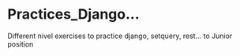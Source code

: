 # Practices_Django...
Different nivel exercises to practice django, setquery, rest... to Junior position
